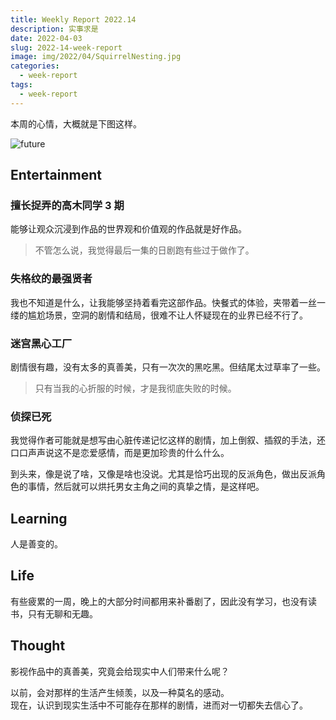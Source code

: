 ```yaml
---
title: Weekly Report 2022.14
description: 实事求是
date: 2022-04-03
slug: 2022-14-week-report
image: img/2022/04/SquirrelNesting.jpg
categories:
  - week-report
tags:
  - week-report
---
```


本周的心情，大概就是下图这样。

![future](img/2022/04/no-future.jpg)

## Entertainment

### 擅长捉弄的高木同学 3 期

能够让观众沉浸到作品的世界观和价值观的作品就是好作品。

> 不管怎么说，我觉得最后一集的日剧跑有些过于做作了。

### 失格纹的最强贤者

我也不知道是什么，让我能够坚持着看完这部作品。快餐式的体验，夹带着一丝一缕的尴尬场景，空洞的剧情和结局，很难不让人怀疑现在的业界已经不行了。

### 迷宫黑心工厂

剧情很有趣，没有太多的真善美，只有一次次的黑吃黑。但结尾太过草率了一些。

> 只有当我的心折服的时候，才是我彻底失败的时候。

### 侦探已死

我觉得作者可能就是想写由心脏传递记忆这样的剧情，加上倒叙、插叙的手法，还口口声声说这不是恋爱感情，而是更加珍贵的什么什么。

到头来，像是说了啥，又像是啥也没说。尤其是恰巧出现的反派角色，做出反派角色的事情，然后就可以烘托男女主角之间的真挚之情，是这样吧。

## Learning

人是善变的。

## Life

有些疲累的一周，晚上的大部分时间都用来补番剧了，因此没有学习，也没有读书，只有无聊和无趣。

## Thought

影视作品中的真善美，究竟会给现实中人们带来什么呢？

以前，会对那样的生活产生倾羡，以及一种莫名的感动。  
现在，认识到现实生活中不可能存在那样的剧情，进而对一切都失去信心了。
